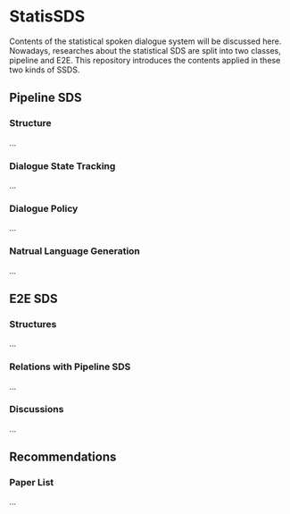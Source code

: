 # StatisSDS
Contents of the statistical spoken dialogue system will be discussed here. Nowadays, researches about the statistical SDS are split into two classes, pipeline and E2E. This repository introduces the contents applied in these two kinds of SSDS.

## Pipeline SDS
### Structure
...
### Dialogue State Tracking
...
### Dialogue Policy
...
### Natrual Language Generation
...

## E2E SDS
### Structures
...
### Relations with Pipeline SDS
...
### Discussions
...

## Recommendations
### Paper List
...
